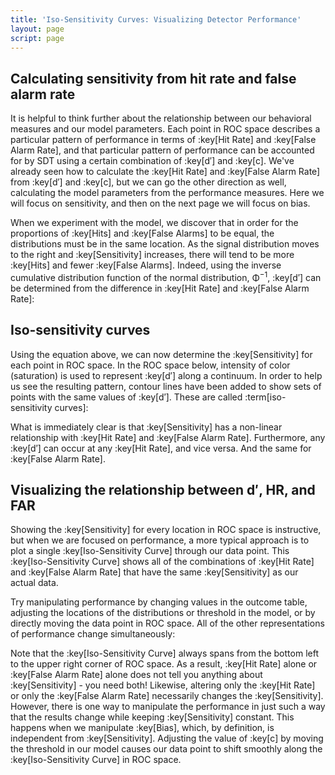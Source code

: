 ```yaml
---
title: 'Iso-Sensitivity Curves: Visualizing Detector Performance'
layout: page
script: page
---
```


## Calculating sensitivity from hit rate and false alarm rate

It is helpful to think further about the relationship between our behavioral measures and our model
parameters. Each point in ROC space describes a particular pattern of performance in terms of
:key[Hit Rate] and :key[False Alarm Rate], and that particular pattern of performance can be
accounted for by SDT using a certain combination of :key[d′] and :key[c]. We've already seen how to
calculate the :key[Hit Rate] and :key[False Alarm Rate] from :key[d′] and :key[c], but we can go the
other direction as well, calculating the model parameters from the performance measures. Here we
will focus on sensitivity, and then on the next page we will focus on bias.

<sdt-example-interactive order="trm">
  <sdt-model interactive threshold bias distributions sensitivity color="outcome"></sdt-model>
</sdt-example-interactive>

When we experiment with the model, we discover that in order for the proportions of :key[Hits] and
:key[False Alarms] to be equal, the distributions must be in the same location. As the signal
distribution moves to the right and :key[Sensitivity] increases, there will tend to be more
:key[Hits] and fewer :key[False Alarms]. Indeed, using the inverse cumulative distribution function
of the normal distribution, <span class="math-greek">Φ</span><sup class="exp">−1</sup>, :key[d′] can
be determined from the difference in :key[Hit Rate] and :key[False Alarm Rate]:

<sdt-equation-hrfar2d></sdt-equation-hrfar2d>

<sdt-equation-hrfar2d numeric interactive hit-rate=".5" false-alarm-rate=".5">
  </sdt-equation-hrfar2d>

## Iso-sensitivity curves

Using the equation above, we can now determine the :key[Sensitivity] for each point in ROC space. In
the ROC space below, intensity of color (saturation) is used to represent :key[d′] along a
continuum. In order to help us see the resulting pattern, contour lines have been added to show sets
of points with the same values of :key[d′]. These are called :term[iso-sensitivity curves]:

<sdt-example-interactive>
  <roc-space contour="sensitivity" point="none" iso-d="none" iso-c="none"></roc-space>
</sdt-example-interactive>

What is immediately clear is that :key[Sensitivity] has a non-linear relationship with :key[Hit
Rate] and :key[False Alarm Rate]. Furthermore, any :key[d′] can occur at any :key[Hit Rate], and
vice versa. And the same for :key[False Alarm Rate].

## Visualizing the relationship between <span class="math-var">d′</span>, HR, and FAR

Showing the :key[Sensitivity] for every location in ROC space is instructive, but when we are
focused on performance, a more typical approach is to plot a single :key[Iso-Sensitivity Curve]
through our data point. This :key[Iso-Sensitivity Curve] shows all of the combinations of :key[Hit
Rate] and :key[False Alarm Rate] that have the same :key[Sensitivity] as our actual data.

Try manipulating performance by changing values in the outcome table, adjusting the locations of the
distributions or threshold in the model, or by directly moving the data point in ROC space. All of
the other representations of performance change simultaneously:

<sdt-example-interactive order="trm">
  <detectable-table interactive numeric summary="stimulusRates accuracy" hits="80" misses="20"
    false-alarms="10" correct-rejections="90"></detectable-table>
  <roc-space interactive point="all" iso-d="all" iso-c="none"></roc-space>
  <sdt-model interactive threshold bias distributions sensitivity color="outcome"></sdt-model>
</sdt-example-interactive>

Note that the :key[Iso-Sensitivity Curve] always spans from the bottom left to the upper right
corner of ROC space. As a result, :key[Hit Rate] alone or :key[False Alarm Rate] alone does not tell
you anything about :key[Sensitivity] - you need both! Likewise, altering only the :key[Hit Rate] or
only the :key[False Alarm Rate] necessarily changes the :key[Sensitivity]. However, there is one way
to manipulate the performance in just such a way that the results change while keeping
:key[Sensitivity] constant. This happens when we manipulate :key[Bias], which, by definition, is
independent from :key[Sensitivity]. Adjusting the value of :key[c] by moving the threshold in our
model causes our data point to shift smoothly along the :key[Iso-Sensitivity Curve] in ROC space.
